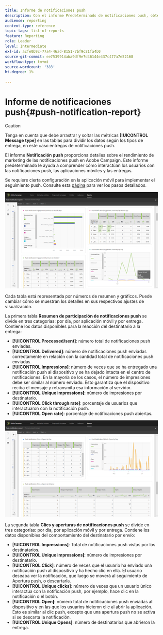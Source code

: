 ```yaml
---
title: Informe de notificaciones push
description: Con el informe Predeterminado de notificaciones push, obtenga información sobre el éxito de las notificaciones push.
audience: reporting
content-type: reference
topic-tags: list-of-reports
feature: Reporting
role: Leader
level: Intermediate
exl-id: acfe0b9c-77a4-46ad-8151-7bf9c21fa4b0
source-git-commit: ee7539914aba9df9e7d46144e437c477a7e52168
workflow-type: tm+mt
source-wordcount: '383'
ht-degree: 1%

---
```


# Informe de notificaciones push{#push-notification-report}

>[!CAUTION]
>
>Tenga en cuenta que debe arrastrar y soltar las métricas **[!UICONTROL Message type]** en las tablas para dividir los datos según los tipos de entrega, en este caso entregas de notificaciones push.

El informe **Notificación push** proporciona detalles sobre el rendimiento de marketing de las notificaciones push en Adobe Campaign. Este informe predeterminado le ayuda a comprender cómo interactúan los usuarios con las notificaciones push, las aplicaciones móviles y las entregas.

Se requiere cierta configuración en la aplicación móvil para implementar el seguimiento push. Consulte esta [página](../../administration/using/push-tracking.md) para ver los pasos detallados.

![](assets/dynamic_report_push.png)

Cada tabla está representada por números de resumen y gráficos. Puede cambiar cómo se muestran los detalles en sus respectivos ajustes de visualización.

La primera tabla **Resumen de participación de notificaciones push** se divide en tres categorías: por día, por aplicación móvil y por entrega. Contiene los datos disponibles para la reacción del destinatario a la entrega:

* **[!UICONTROL Processed/sent]**: número total de notificaciones push enviadas.
* **[!UICONTROL Delivered]**: número de notificaciones push enviadas correctamente en relación con la cantidad total de notificaciones push enviadas.
* **[!UICONTROL Impressions]**: número de veces que se ha entregado una notificación push al dispositivo y se ha dejado intacta en el centro de notificaciones. En la mayoría de los casos, el número de impresiones debe ser similar al número enviado. Esto garantiza que el dispositivo reciba el mensaje y retransmita esa información al servidor.
* **[!UICONTROL Unique impressions]**: número de impresiones por destinatario.
* **[!UICONTROL Click through rate]**: porcentaje de usuarios que interactuaron con la notificación push.
* **[!UICONTROL Open rate]**: porcentaje de notificaciones push abiertas.

![](assets/dynamic_report_push_2.png)

La segunda tabla **Clics y aperturas de notificaciones push** se divide en tres categorías: por día, por aplicación móvil y por entrega. Contiene los datos disponibles del comportamiento del destinatario por envío:

* **[!UICONTROL Impressions]**: Total de notificaciones push vistas por los destinatarios.
* **[!UICONTROL Unique impressions]**: número de impresiones por destinatario.
* **[!UICONTROL Click]**: número de veces que el usuario ha enviado una notificación push al dispositivo y ha hecho clic en ella. El usuario deseaba ver la notificación, que luego se moverá al seguimiento de Apertura push, o descartarla.
* **[!UICONTROL Unique clicks]**: número de veces que un usuario único interactúa con la notificación push, por ejemplo, hace clic en la notificación o el botón.
* **[!UICONTROL Open]**: número total de notificaciones push enviadas al dispositivo y en las que los usuarios hicieron clic al abrir la aplicación. Esto es similar al clic push, excepto que una apertura push no se activa si se descarta la notificación.
* **[!UICONTROL Unique Opens]**: número de destinatarios que abrieron la entrega.
